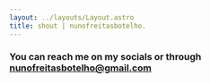 ```yaml
---
layout: ../layouts/Layout.astro
title: shout | nunofreitasbotelho.
---
```


### You can reach me on my socials or through [**nunofreitasbotelho@gmail.com**](mailto:nunofreitasbotelho@gmail.com)
